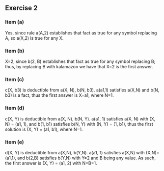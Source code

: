 ## Exercise 2

### Item (a)

Yes, since rule a(A,2) establishes that fact as true for any symbol replacing A, so a(X,2) is true for any X.

### Item (b)

X=2, since b(2, B) establishes that fact as true for any symbol replacing B; thus, by replacing B with kalamazoo we have that X=2 is the first answer.

### Item (c)

c(X, b3) is deductible from a(X, N), b(N, b3). a(a1,1) satisfies a(X,N) and b(N, b3) is a fact, thus the first answer is X=a1, where N=1.

### Item (d)

c(X, Y) is deductible from a(X, N), b(N, Y). a(a1, 1) satisfies a(X, N) with (X, N) = (a1, 1), and b(1, b1) satisfies b(N, Y) with (N, Y) = (1, b1), thus the first solution is (X, Y) = (a1, b1), where N=1.

### Item (e)

d(X, Y) is deductible from a(X,N), b(Y,N). a(a1, 1) satisfies a(X,N) with (X,N)=(a1,1), and b(2,B) satisfies b(Y,N) with Y=2 and B being any value. As such, the first answer is (X, Y) = (a1, 2) with N=B=1.
